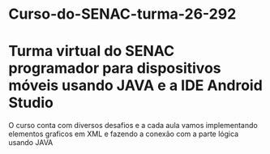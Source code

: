 # Curso-do-SENAC-turma-26-292
<h1>Turma virtual do SENAC programador para dispositivos móveis usando JAVA e a IDE Android Studio</h1>
<p>O curso conta com diversos desafios e a cada aula vamos implementando elementos graficos em XML e fazendo a conexão com a parte lógica usando JAVA</p>
<link href="https://drive.google.com/file/d/1eq-sLfA32hh7w-4EckLdLVkxCd-Xhz29/view?usp=sharing">
